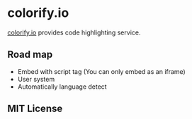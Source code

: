 # colorify.io

[colorify.io](https://colorify.io) provides code highlighting service.

## Road map

* Embed with script tag (You can only embed as an iframe)
* User system
* Automatically language detect

## MIT License
